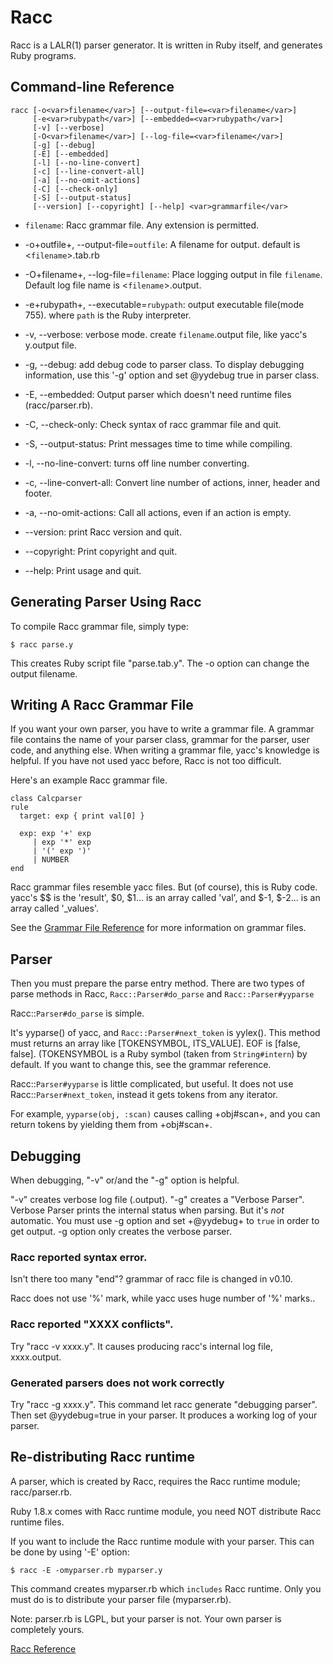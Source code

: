 # Racc

Racc is a LALR(1) parser generator. It is written in Ruby itself, and
generates Ruby programs.

## Command-line Reference

    racc [-o<var>filename</var>] [--output-file=<var>filename</var>]
         [-e<var>rubypath</var>] [--embedded=<var>rubypath</var>]
         [-v] [--verbose]
         [-O<var>filename</var>] [--log-file=<var>filename</var>]
         [-g] [--debug]
         [-E] [--embedded]
         [-l] [--no-line-convert]
         [-c] [--line-convert-all]
         [-a] [--no-omit-actions]
         [-C] [--check-only]
         [-S] [--output-status]
         [--version] [--copyright] [--help] <var>grammarfile</var>

* `filename`: Racc grammar file. Any extension is permitted.
* -o+outfile+, --output-file=`outfile`: A filename for output. default is <`filename`>.tab.rb
* -O+filename+, --log-file=`filename`: Place logging output in file `filename`. Default log file name is
    <`filename`>.output.

* -e+rubypath+, --executable=`rubypath`: output executable file(mode 755). where `path` is the Ruby interpreter.
* -v, --verbose: verbose mode. create `filename`.output file, like yacc's y.output file.
* -g, --debug: add debug code to parser class. To display debugging information, use this
    '-g' option and set @yydebug true in parser class.

* -E, --embedded: Output parser which doesn't need runtime files (racc/parser.rb).
* -C, --check-only: Check syntax of racc grammar file and quit.
* -S, --output-status: Print messages time to time while compiling.
* -l, --no-line-convert: turns off line number converting.
* -c, --line-convert-all: Convert line number of actions, inner, header and footer.
* -a, --no-omit-actions: Call all actions, even if an action is empty.
* --version: print Racc version and quit.
* --copyright: Print copyright and quit.
* --help: Print usage and quit.


## Generating Parser Using Racc

To compile Racc grammar file, simply type:

    $ racc parse.y

This creates Ruby script file "parse.tab.y". The -o option can change the
output filename.

## Writing A Racc Grammar File

If you want your own parser, you have to write a grammar file. A grammar file
contains the name of your parser class, grammar for the parser, user code, and
anything else. When writing a grammar file, yacc's knowledge is helpful. If
you have not used yacc before, Racc is not too difficult.

Here's an example Racc grammar file.

    class Calcparser
    rule
      target: exp { print val[0] }

      exp: exp '+' exp
         | exp '*' exp
         | '(' exp ')'
         | NUMBER
    end

Racc grammar files resemble yacc files. But (of course), this is Ruby code.
yacc's $$ is the 'result', $0, $1... is an array called 'val', and $-1, $-2...
is an array called '_values'.

See the [Grammar File Reference](rdoc-ref:lib/racc/rdoc/grammar.en.rdoc) for
more information on grammar files.

## Parser

Then you must prepare the parse entry method. There are two types of parse
methods in Racc, `Racc::Parser#do_parse` and `Racc::Parser#yyparse`

Racc::`Parser#do_parse` is simple.

It's yyparse() of yacc, and `Racc::Parser#next_token` is yylex(). This method
must returns an array like [TOKENSYMBOL, ITS_VALUE]. EOF is [false, false].
(TOKENSYMBOL is a Ruby symbol (taken from `String#intern`) by default. If you
want to change this, see the grammar reference.

Racc::`Parser#yyparse` is little complicated, but useful. It does not use
Racc::`Parser#next_token`, instead it gets tokens from any iterator.

For example, `yyparse(obj, :scan)` causes calling +obj#scan+, and you can
return tokens by yielding them from +obj#scan+.

## Debugging

When debugging, "-v" or/and the "-g" option is helpful.

"-v" creates verbose log file (.output). "-g" creates a "Verbose Parser".
Verbose Parser prints the internal status when parsing. But it's *not*
automatic. You must use -g option and set +@yydebug+ to `true` in order to get
output. -g option only creates the verbose parser.

### Racc reported syntax error.

Isn't there too many "end"? grammar of racc file is changed in v0.10.

Racc does not use '%' mark, while yacc uses huge number of '%' marks..

### Racc reported "XXXX conflicts".

Try "racc -v xxxx.y". It causes producing racc's internal log file,
xxxx.output.

### Generated parsers does not work correctly

Try "racc -g xxxx.y". This command let racc generate "debugging parser". Then
set @yydebug=true in your parser. It produces a working log of your parser.

## Re-distributing Racc runtime

A parser, which is created by Racc, requires the Racc runtime module;
racc/parser.rb.

Ruby 1.8.x comes with Racc runtime module, you need NOT distribute Racc
runtime files.

If you want to include the Racc runtime module with your parser. This can be
done by using '-E' option:

    $ racc -E -omyparser.rb myparser.y

This command creates myparser.rb which `includes` Racc runtime. Only you must
do is to distribute your parser file (myparser.rb).

Note: parser.rb is LGPL, but your parser is not. Your own parser is completely
yours.

[Racc Reference](https://ruby-doc.org/stdlib-2.5.0/libdoc/racc/rdoc/Racc.html)
